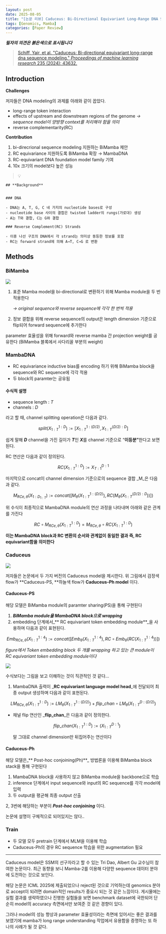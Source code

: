 ```yaml
---
layout: post
date: 2025-08-05
title: "[논문 리뷰] Caduceus: Bi-Directional Equivariant Long-Range DNA Sequence Modeling"
tags: [Genomics, Mamba]
categories: [Paper Review]
---
```


<span class="notion-red">_**필자의 의견은 붉은색으로 표시됩니다**_</span>


> [Schiff, Yair, et al. "Caduceus: Bi-directional equivariant long-range dna sequence modeling." ](https://pmc.ncbi.nlm.nih.gov/articles/PMC12189541/)[_Proceedings of machine learning research_](https://pmc.ncbi.nlm.nih.gov/articles/PMC12189541/)[ 235 (2024): 43632.](https://pmc.ncbi.nlm.nih.gov/articles/PMC12189541/)



## Introduction


**Challenges**


저자들은 DNA modeling의 과제를 아래와 같이 꼽았다.

- long-range token interaction
- effects of upstream and downstream regions of the genome 
_→ sequence model이 양방향 context를 처리해야 함을 의미_
- reverse complementarity(RC)

**Contribution**

1. bi-direcrional sequence modeling 지원하는 BiMamba 제안
1. RC equivariance 지원하도록 BiMamba 확장 → MambaDNA
1. RC-equivariant DNA foundation model family 기여
1. 10x 크기의 model보다 높은 성능

> 💡 


	## **Background**


	### DNA

	- DNA는 A, T, G, C 네 가지의 nucleotide bases로 구성
	- nucleotide base 사이의 결합은 twisted ladder의 rungs(가로대) 생성
	- A는 T와 결합, C는 G와 결합

	### Reverse Complement(RC) Strands

	- 이중 나선 구조의 DNA에서 각 strand는 의미상 동등한 정보를 포함
	- RC는 forward strand에 의해 A→T, C→G 로 변환


## Methods



### BiMamba


![](https://prod-files-secure.s3.us-west-2.amazonaws.com/542b861c-36a8-4051-84e5-8804b6728dba/2c247d59-7815-4980-99f0-8f0d21f445a7/image.png?X-Amz-Algorithm=AWS4-HMAC-SHA256&X-Amz-Content-Sha256=UNSIGNED-PAYLOAD&X-Amz-Credential=ASIAZI2LB466REZFAS7K%2F20251008%2Fus-west-2%2Fs3%2Faws4_request&X-Amz-Date=20251008T180115Z&X-Amz-Expires=3600&X-Amz-Security-Token=IQoJb3JpZ2luX2VjECoaCXVzLXdlc3QtMiJHMEUCIQDg8jgQB22vsVcxN5Y1bpKdqlgOzciV7Omsxe1yDj%2Fn5QIgPRGFwQmn5K6x3UlUya4fBsXjpIQWC%2BxZsHxMIVDO0SIqiAQIw%2F%2F%2F%2F%2F%2F%2F%2F%2F%2F%2FARAAGgw2Mzc0MjMxODM4MDUiDNy4HCHWqCOSXWGEHCrcA9P%2Bg%2BbiZvMiZwGibctqm0I1y9EC%2FFTZbx%2B7K%2FQ%2F9snG2uYlQHypk9AmuJ9mXbTBk7gBwNfFO%2BJmyvx03sCLwiYRhGtttHDxq4Gc36XM7mm7%2BjGpgaThyQ4%2FgsWnMJHPzSEsO23ckOr7ewpkBBWNFk8M6J5dQ2KGscF7F1W%2FQS9WoxTrvFzV2CpmHnk3KMykbu1GhDIYtgUSKEQWEriA4vBW%2BwarSwS35uoSfximFrHyOC3kH1Ng24JOw4%2Fnq8fBKT8KurRz3betrMpInFhNtTy1EtzFRnjHL66y7RMs77NUWp78YwYMCdFt4jsJYspAzfAtWYRenTPNP218RTb1pWB53tBGDZH6j9q5sf5kACYO7FtbTuyS5Va8T3WCp4MFf6YjGPVEHBoJySrR14clsmY1ked4OCN3Bj16MC20EwXTj0LPpJtfUn6EBY3y7hAoGPGECf7C9K6NIPUB3qnNnarbAlwYs1N%2FbEvSv9nQePMfg%2FX2qjW5v%2FWPQr0vplqnISb23J22EcvvCJbwBjwkLE2RkhIE4kOcdtHu%2BOiU34c8dcuLKjXcFqL5JzGG5ypct6bBBw%2FhNNYuVrBz7bddyH7sKczXqpi51c34T923%2FL1TNJ325eCXtvokJ4vjMPu8mscGOqUBB5W%2B%2FY7OYkKqeo8YruseS%2BnBnvYB3tpgkKnZheGg9i60DeGtYWbEAxN9OCsLTX%2ByY30h%2FsxGkHDGxZ4n2wtqnKN9Us5zQyeW4m1YKIivs5meil4Vu3o4i6Gj5tr6am7%2F82CiVh5tn2E%2F%2F74DCWDWqNoovRe6fnvmtVq%2F%2BwHtBe6%2F1dbJBQDFPFg7gZJQdq3VSiCkB%2BpDv5TZaLjKoNDjEmGcqADA&X-Amz-Signature=df8ca300e40cfc1a862414573f408790afa99e69504857343d26c132b6fcd3de&X-Amz-SignedHeaders=host&x-amz-checksum-mode=ENABLED&x-id=GetObject)

1. 표준 Mamba model을 bi-directional로 변환하기 위해 Mamba module을 두 번 적용한다

	_→ original sequence와 reverse sequence에 각각 한 번씩 적용_

1. 정보 결합을 위해 reverse sequence의 output은 length dimension 기준으로 flip되어 forward sequence에 추가한다

parameter 효율성을 위해 forward와 reverse mamba 간 projection weight를 공유한다 (BiMamba 블록에서 사다리꼴 부분의 weight)



### MambaDNA

- RC equivariance inductive bias를 encoding 하기 위해 BiMamba block을 sequence와 RC sequence에 각각 적용
- 두 block의 paramter는 공유됨


#### 수식적 설명

- sequence length : _T_
- channels : _D_

라고 할 때,  channel splitting operation은 다음과 같다.


$$
split(X^{1:D}_{1:T}):=[X^{1:(D/2)}_{1:T},X^{(D/2):D}_{1:T}]
$$


<span class="notion-red">쉽게 말해 </span><span class="notion-red">_**D**_</span><span class="notion-red"> channel을 가진 길이가 </span><span class="notion-red">_**T**_</span><span class="notion-red">인 </span><span class="notion-red">_**X**_</span><span class="notion-red">를 channel 기준으로 “</span><span class="notion-red">**이등분”**</span><span class="notion-red">한다고 보면 된다.</span>


RC 연산은 다음과 같이 정의된다.


$$
RC(X^{1:D}_{1:T}):=X^{D:1}_{T:1}
$$


마지막으로 concat이 channel dimension 기준으로의 sequence 결합 _M_은 다음과 같다.


$$
M_{RCe,\theta}(X_{1:D_{1:T}}):=concat([M_{\theta}(X^{1:(D/2)}_{1:T}),RC(M_{\theta}(X^{(D/2):D}_{1:T}))])
$$


위 수식이 최종적으로 MambaDNA module의 연산 과정을 나타내며 아래와 같은 관계를 가진다


$$
RC\circ M_{RCe,\theta}(X^{1:D}_{1:T}) = M_{RCe,\theta} \circ RC(X^{1:D}_{1:T})
$$


**이는 MambaDNA block과 RC 변환의 순서와 관계없이 동일한 결과 즉, RC equivariant함을 의미한다**



### Caduceus


![](https://prod-files-secure.s3.us-west-2.amazonaws.com/542b861c-36a8-4051-84e5-8804b6728dba/f94a60d7-8145-473b-aef9-7c68d3ec604a/image.png?X-Amz-Algorithm=AWS4-HMAC-SHA256&X-Amz-Content-Sha256=UNSIGNED-PAYLOAD&X-Amz-Credential=ASIAZI2LB466REZFAS7K%2F20251008%2Fus-west-2%2Fs3%2Faws4_request&X-Amz-Date=20251008T180115Z&X-Amz-Expires=3600&X-Amz-Security-Token=IQoJb3JpZ2luX2VjECoaCXVzLXdlc3QtMiJHMEUCIQDg8jgQB22vsVcxN5Y1bpKdqlgOzciV7Omsxe1yDj%2Fn5QIgPRGFwQmn5K6x3UlUya4fBsXjpIQWC%2BxZsHxMIVDO0SIqiAQIw%2F%2F%2F%2F%2F%2F%2F%2F%2F%2F%2FARAAGgw2Mzc0MjMxODM4MDUiDNy4HCHWqCOSXWGEHCrcA9P%2Bg%2BbiZvMiZwGibctqm0I1y9EC%2FFTZbx%2B7K%2FQ%2F9snG2uYlQHypk9AmuJ9mXbTBk7gBwNfFO%2BJmyvx03sCLwiYRhGtttHDxq4Gc36XM7mm7%2BjGpgaThyQ4%2FgsWnMJHPzSEsO23ckOr7ewpkBBWNFk8M6J5dQ2KGscF7F1W%2FQS9WoxTrvFzV2CpmHnk3KMykbu1GhDIYtgUSKEQWEriA4vBW%2BwarSwS35uoSfximFrHyOC3kH1Ng24JOw4%2Fnq8fBKT8KurRz3betrMpInFhNtTy1EtzFRnjHL66y7RMs77NUWp78YwYMCdFt4jsJYspAzfAtWYRenTPNP218RTb1pWB53tBGDZH6j9q5sf5kACYO7FtbTuyS5Va8T3WCp4MFf6YjGPVEHBoJySrR14clsmY1ked4OCN3Bj16MC20EwXTj0LPpJtfUn6EBY3y7hAoGPGECf7C9K6NIPUB3qnNnarbAlwYs1N%2FbEvSv9nQePMfg%2FX2qjW5v%2FWPQr0vplqnISb23J22EcvvCJbwBjwkLE2RkhIE4kOcdtHu%2BOiU34c8dcuLKjXcFqL5JzGG5ypct6bBBw%2FhNNYuVrBz7bddyH7sKczXqpi51c34T923%2FL1TNJ325eCXtvokJ4vjMPu8mscGOqUBB5W%2B%2FY7OYkKqeo8YruseS%2BnBnvYB3tpgkKnZheGg9i60DeGtYWbEAxN9OCsLTX%2ByY30h%2FsxGkHDGxZ4n2wtqnKN9Us5zQyeW4m1YKIivs5meil4Vu3o4i6Gj5tr6am7%2F82CiVh5tn2E%2F%2F74DCWDWqNoovRe6fnvmtVq%2F%2BwHtBe6%2F1dbJBQDFPFg7gZJQdq3VSiCkB%2BpDv5TZaLjKoNDjEmGcqADA&X-Amz-Signature=36879d789c8e25ea079707ef38aaaad2f2a6d09eca6499abbd945fd460e8f4a3&X-Amz-SignedHeaders=host&x-amz-checksum-mode=ENABLED&x-id=GetObject)


저자들은 논문에서 두 가지 버전의 Caduceus model을 제시한다. 위 그림에서 검정색 flow가 **Caduceus-PS, **하늘색 flow가 **Caduceus-Ph model** 이다.



#### Caduceus-PS


해당 모델은 BiMamba module의 paramter sharing(PS)을 통해 구현된다

1. _**BiMamba module을 MambaDNA block으로 wrapping**_
1. embedding 단계에서_** RC equivariant token embedding module**_을 사용하며 다음과 같이 표현된다.

$$
Emb_{RCe,\theta}(X^{1:4}_{1:T}):=concat([Emb_{\theta}(X^{1:4}_{1:T}),RC \circ Emb_{\theta}(RC(X^{1:4}_{1:T}))])
$$


_figure에서 Token embedding block 두 개를 wrapping 하고 있는 큰 module이 RC equivariant token embedding module이다_


![](https://prod-files-secure.s3.us-west-2.amazonaws.com/542b861c-36a8-4051-84e5-8804b6728dba/b175e4da-71eb-4e91-8c23-a06dabe673c9/image.png?X-Amz-Algorithm=AWS4-HMAC-SHA256&X-Amz-Content-Sha256=UNSIGNED-PAYLOAD&X-Amz-Credential=ASIAZI2LB466REZFAS7K%2F20251008%2Fus-west-2%2Fs3%2Faws4_request&X-Amz-Date=20251008T180115Z&X-Amz-Expires=3600&X-Amz-Security-Token=IQoJb3JpZ2luX2VjECoaCXVzLXdlc3QtMiJHMEUCIQDg8jgQB22vsVcxN5Y1bpKdqlgOzciV7Omsxe1yDj%2Fn5QIgPRGFwQmn5K6x3UlUya4fBsXjpIQWC%2BxZsHxMIVDO0SIqiAQIw%2F%2F%2F%2F%2F%2F%2F%2F%2F%2F%2FARAAGgw2Mzc0MjMxODM4MDUiDNy4HCHWqCOSXWGEHCrcA9P%2Bg%2BbiZvMiZwGibctqm0I1y9EC%2FFTZbx%2B7K%2FQ%2F9snG2uYlQHypk9AmuJ9mXbTBk7gBwNfFO%2BJmyvx03sCLwiYRhGtttHDxq4Gc36XM7mm7%2BjGpgaThyQ4%2FgsWnMJHPzSEsO23ckOr7ewpkBBWNFk8M6J5dQ2KGscF7F1W%2FQS9WoxTrvFzV2CpmHnk3KMykbu1GhDIYtgUSKEQWEriA4vBW%2BwarSwS35uoSfximFrHyOC3kH1Ng24JOw4%2Fnq8fBKT8KurRz3betrMpInFhNtTy1EtzFRnjHL66y7RMs77NUWp78YwYMCdFt4jsJYspAzfAtWYRenTPNP218RTb1pWB53tBGDZH6j9q5sf5kACYO7FtbTuyS5Va8T3WCp4MFf6YjGPVEHBoJySrR14clsmY1ked4OCN3Bj16MC20EwXTj0LPpJtfUn6EBY3y7hAoGPGECf7C9K6NIPUB3qnNnarbAlwYs1N%2FbEvSv9nQePMfg%2FX2qjW5v%2FWPQr0vplqnISb23J22EcvvCJbwBjwkLE2RkhIE4kOcdtHu%2BOiU34c8dcuLKjXcFqL5JzGG5ypct6bBBw%2FhNNYuVrBz7bddyH7sKczXqpi51c34T923%2FL1TNJ325eCXtvokJ4vjMPu8mscGOqUBB5W%2B%2FY7OYkKqeo8YruseS%2BnBnvYB3tpgkKnZheGg9i60DeGtYWbEAxN9OCsLTX%2ByY30h%2FsxGkHDGxZ4n2wtqnKN9Us5zQyeW4m1YKIivs5meil4Vu3o4i6Gj5tr6am7%2F82CiVh5tn2E%2F%2F74DCWDWqNoovRe6fnvmtVq%2F%2BwHtBe6%2F1dbJBQDFPFg7gZJQdq3VSiCkB%2BpDv5TZaLjKoNDjEmGcqADA&X-Amz-Signature=c5a81594a94d644577903aad511f5859102cd8c32fb0a07d1f06e9518db563f6&X-Amz-SignedHeaders=host&x-amz-checksum-mode=ENABLED&x-id=GetObject)


<span class="notion-red">수식보다는 그림을 보고 이해하는 것이 직관적인 것 같다…</span>

1. MambaDNA 출력이 _**RC equivariant language model head**_에 전달되어 최종 output 생성하며 다음과 같이 표현된다.

$$
LM_{RCe,\theta}(X^{1:D}_{1:T}):= LM_{\theta}(X^{1:(D/2)}_{1:T})+flip\_chan\circ LM_{\theta}(X^{D:(D/2)}_{1:T})
$$

- 채널 flip 연산인 _**flip\_chan**_은 다음과 같이 정의한다.

	$$
	flip\_chan(X^{1:D}_{1:T}):=(X^{D:1}_{1:T})
	$$


	말 그대로 channel dimension만 뒤집어주는 연산이다



#### Caduceus-Ph


해당 모델은_** Post-hoc conjoining(Ph)**_ 방법론을 이용해 BiMamba block stack을 통해 구현된다

1. MambaDNA block을 사용하지 않고 BiMamba module을 backbone으로 학습
1. inference 단계에서 input sequence와 input의 RC sequence를 각각 model에 입력
1. 두 output을 평균해 최종 output 산출

2, 3번에 해당하는 부분이 _**Post-hoc conjoining**_ 이다.


<span class="notion-red">논문에 설명이 구체적으로 되어있지는 않다..</span>



### Train

- 두 모델 모두 pretrain 단계에서 MLM을 이용해 학습
- Caduceus-Ph의 경우 RC sequence 학습을 위한 augmentation 필요

---


<span class="notion-red">Caduceus model은 SSM의 선구자라고 할 수 있는 Tri Dao, Albert Gu 교수님이 참여한 논문이다. 최근 동향을 보니 Mamba-2를 이용해 다양한 sequence 데이터 분야에 도전하는 것으로 보인다.</span>


<span class="notion-red">해당 논문은 ICML 2025에 제출되었으나 reject된 것으로 기억하는데 genomics 분야로 accept이 되려면 domain적인 results가 중요시 되는 것 같은 느낌이다. 게시물에는 실험 결과를 생략하였으나 진행한 실험들을 보면 benchmark dataset에 국한되어 단순히 model의 accuracy 측면에서만 보여준 것 같은 경향이 있다.</span>


<span class="notion-red">그러나 model의 성능 향상과 parameter 효율성이라는 측면에 있어서는 좋은 결과를 보였기에 mamba가 long range understanding 작업에서 유용함을 증명하는 또 하나의 사례가 될 것 같다.</span>

